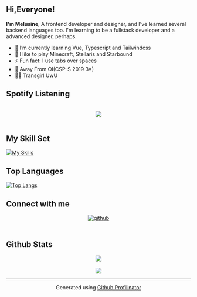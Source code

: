 ## Hi,Everyone!  
 **I'm Melusine**, A frontend developer and designer, and I've learned several backend languages too. I'm learning to be a fullstack developer and a advanced designer, perhaps.

- 🌱 I’m currently learning Vue, Typescript and Tailwindcss
- 👾 I like to play Minecraft, Stellaris and Starbound
- ⚡ Fun fact: I use tabs over spaces  
- 👋 Away From OI(CSP-S 2019 3=)
- 🏳️‍⚧️ Transgirl UwU
  
## Spotify Listening

<br/>  

<div align="center"><img src="https://spotify-github-profile.vercel.app/api/view?uid=31634awdaiv4jmegba27itlkjjsi&cover_image=true&theme=novatorem&show_offline=false&background_color=121212&interchange=false&bar_color=53b14f&bar_color_cover=true" /></div>  
<br/>  


## My Skill Set 
[![My Skills](https://skillicons.dev/icons?i=c,css,cpp,codepen,electron,figma,git,github,html,idea,java,js,latex,md,matlab,nodejs,ps,powershell,pr,processing,py,sass,sqlite,svg,ts,vite,vscode,vue,tailwindcss)](https://skillicons.dev)

## Top Languages
[![Top Langs](https://github-readme-stats.vercel.app/api/top-langs/?username=AI-Channel&layout=compact)](https://github.com/anuraghazra/github-readme-stats)

## Connect with me  
<div align="center">
<a href="https://github.com/AI-Channel" target="_blank">
<img src=https://img.shields.io/badge/github-%2324292e.svg?&style=for-the-badge&logo=github&logoColor=white alt=github style="margin-bottom: 5px;" />
</a>
</div>
<br/>  

## Github Stats  
<div align="center"><img src="https://github-readme-stats.vercel.app/api?username=AI-Channel&show_icons=true&count_private=true&hide_border=true" align="center" /></div>  
<br/>  

<div align="center"><img src="[[https://spotify-github-profile.vercel.app/api/view.svg?uid=31634awdaiv4jmegba27itlkjjsi&redirect=true][https://spotify-github-profile.vercel.app/api/view.svg?uid=31634awdaiv4jmegba27itlkjjsi&cover_image=true&theme=default&show_offline=false&background_color=121212&interchange=false&bar_color=53b14f&bar_color_cover=false)]]"/></div>  

----
<div align="center">Generated using <a href="https://profilinator.rishav.dev/" target="_blank">Github Profilinator</a></div>
